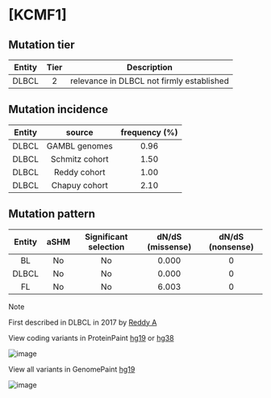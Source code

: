# [KCMF1]

## Mutation tier

|Entity|Tier|Description                              |
|:------:|:----:|-----------------------------------------|
|DLBCL |2   |relevance in DLBCL not firmly established|
## Mutation incidence

|Entity|source        |frequency (%)|
|:------:|:--------------:|:-------------:|
|DLBCL |GAMBL genomes |0.96         |
|DLBCL |Schmitz cohort|1.50         |
|DLBCL |Reddy cohort  |1.00         |
|DLBCL |Chapuy cohort |2.10         |

## Mutation pattern

|Entity|aSHM|Significant selection|dN/dS (missense)|dN/dS (nonsense)|
|:------:|:----:|:---------------------:|:----------------:|:----------------:|
|BL    |No  |No                   |0.000           |0               |
|DLBCL |No  |No                   |0.000           |0               |
|FL    |No  |No                   |6.003           |0               |


> [!NOTE]
> First described in DLBCL in 2017 by [Reddy A](https://pubmed.ncbi.nlm.nih.gov/28985567)

View coding variants in ProteinPaint [hg19](https://www.bcgsc.ca/downloads/morinlab/GAMBL/test/genes/KCMF1_protein.html)  or [hg38](https://www.bcgsc.ca/downloads/morinlab/GAMBL/test/genes/KCMF1_protein_hg38.html)

![image](../../images/proteinpaint/KCMF1_NM_020122.svg)

View all variants in GenomePaint [hg19](https://www.bcgsc.ca/downloads/morinlab/GAMBL/test/genes/KCMF1.html)

![image](../../images/proteinpaint/KCMF1.svg)
